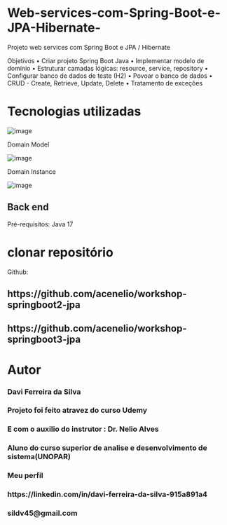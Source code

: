 # Web-services-com-Spring-Boot-e-JPA-Hibernate-
Projeto web services com Spring Boot e JPA / Hibernate 
 
Objetivos 
•	Criar projeto Spring Boot Java 
•	Implementar modelo de domínio 
•	Estruturar camadas lógicas: resource, service, repository 
•	Configurar banco de dados de teste (H2) 
•	Povoar o banco de dados 
•	CRUD - Create, Retrieve, Update, Delete • Tratamento de exceções 





#  Tecnologias utilizadas

![image](https://github.com/Davifs488/web-services-com-Spring-Boot-e-JPA-Hibernate-/assets/116277311/c2962a94-89b8-4f46-8e42-74da94abad92)



Domain Model 

![image](https://github.com/Davifs488/web-services-com-Spring-Boot-e-JPA-Hibernate-/assets/116277311/51326e60-53bc-4d36-bc79-eef0a3069f18)

Domain Instance 

![image](https://github.com/Davifs488/web-services-com-Spring-Boot-e-JPA-Hibernate-/assets/116277311/273baa6b-e074-4903-a9d0-109f28695a20)


## Back end
Pré-requisitos: Java 17

# clonar repositório
Github: 
<h2>https://github.com/acenelio/workshop-springboot2-jpa</h2>
<h2>https://github.com/acenelio/workshop-springboot3-jpa</h2>



# Autor
<h3>Davi Ferreira da Silva</h3>
<h3>Projeto foi feito atravez do curso Udemy</h3>
<h3> E com o auxilio do instrutor : Dr. Nelio Alves </h3>
<h3>Aluno do curso superior de analise e desenvolvimento de sistema(UNOPAR)</h3>
<h3>Meu perfil<h3>
<h3>https://linkedin.com/in/davi-ferreira-da-silva-915a891a4</h3>
  <h3>sildv45@gmail.com</h3>
